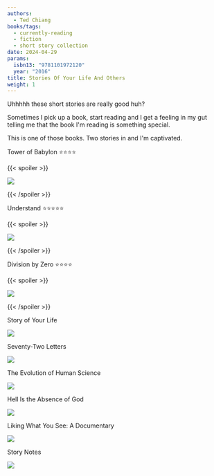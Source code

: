 ```yaml
---
authors:
  - Ted Chiang
books/tags:
  - currently-reading
  - fiction
  - short story collection
date: 2024-04-29
params:
  isbn13: "9781101972120"
  year: "2016"
title: Stories Of Your Life And Others
weight: 1
---
```


Uhhhhh these short stories are really good huh?

Sometimes I pick up a book, start reading and I get a feeling in my gut telling me that the book I'm reading is something special.

This is one of those books. Two stories in and I'm captivated.

<!--more-->

Tower of Babylon ⭐⭐⭐⭐

{{< spoiler >}}

![](droptheball)

{{< /spoiler >}}

Understand ⭐⭐⭐⭐⭐

{{< spoiler >}}

![](explain)

{{< /spoiler >}}

Division by Zero ⭐⭐⭐⭐

{{< spoiler >}}

![](dunno)

{{< /spoiler >}}

Story of Your Life

![](wtf)

Seventy-Two Letters

![](wtf)

The Evolution of Human Science

![](wtf)

Hell Is the Absence of God

![](wtf)

Liking What You See: A Documentary

![](wtf)

Story Notes

![](wtf)